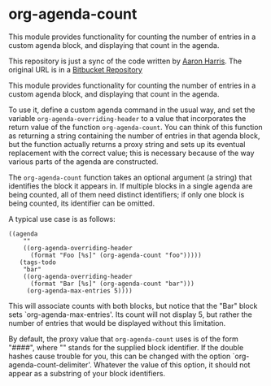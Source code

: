 # org-agenda-count
This module provides functionality for counting the number of entries
in a custom agenda block, and displaying that count in the agenda.  

This repository is just a sync of the code written by
[Aaron Harris](https://bitbucket.org/apharris/). The original URL
is in a [Bitbucket Repository](https://bitbucket.org/apharris/emacs-init/src/)

This module provides functionality for counting the number of
 entries in a custom agenda block, and displaying that count in the
 agenda.

 To use it, define a custom agenda command in the usual way, and set
 the variable `org-agenda-overriding-header` to a value that
 incorporates the return value of the function `org-agenda-count`.
 You can think of this function as returning a string containing the
 number of entries in that agenda block, but the function actually
 returns a proxy string and sets up its eventual replacement with
 the correct value; this is necessary because of the way various
 parts of the agenda are constructed.

 The `org-agenda-count` function takes an optional argument (a
 string) that identifies the block it appears in.  If multiple
 blocks in a single agenda are being counted, all of them need
 distinct identifiers; if only one block is being counted, its
 identifier can be omitted.

 A typical use case is as follows:

``` emacs-lisp
((agenda
    ""
    ((org-agenda-overriding-header
      (format "Foo [%s]" (org-agenda-count "foo")))))
   (tags-todo
    "bar"
    ((org-agenda-overriding-header
      (format "Bar [%s]" (org-agenda-count "bar")))
     (org-agenda-max-entries 5))))

```
 This will associate counts with both blocks, but notice that the
 "Bar" block sets `org-agenda-max-entries'.  Its count will not
 display 5, but rather the number of entries that would be displayed
 without this limitation.

 By default, the proxy value that `org-agenda-count` uses is of the
 form "##<block>##", where "<block>" stands for the supplied block
 identifier.  If the double hashes cause trouble for you, this can
 be changed with the option `org-agenda-count-delimiter'.  Whatever
 the value of this option, it should not appear as a substring of
 your block identifiers.
